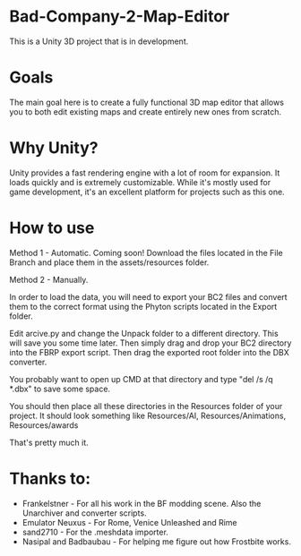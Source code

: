 # Bad-Company-2-Map-Editor

This is a Unity 3D project that is in development. 

# Goals
The main goal here is to create a fully functional 3D map editor that allows you to both edit existing maps and create entirely new ones from scratch.

# Why Unity?
Unity provides a fast rendering engine with a lot of room for expansion. It loads quickly and is extremely customizable. While it's mostly used for game development, it's an excellent platform for projects such as this one.

# How to use
Method 1 - Automatic. Coming soon!
Download the files located in the File Branch and place them in the assets/resources folder.

Method 2 - Manually.

In order to load the data, you will need to export your BC2 files and convert them to the correct format using the Phyton scripts located in the Export folder. 

Edit arcive.py and change the Unpack folder to a different directory. This will save you some time later.
Then simply drag and drop your BC2 directory into the FBRP export script. Then drag the exported root folder into the DBX converter. 

You probably want to open up CMD at that directory and type "del /s /q *.dbx" to save some space. 

You should then place all these directories in the Resources folder of your project. It should look something like Resources/AI, Resources/Animations, Resources/awards

That's pretty much it.

# Thanks to:
* Frankelstner - For all his work in the BF modding scene. Also the Unarchiver and converter scripts.
* Emulator Neuxus - For Rome, Venice Unleashed and Rime
* sand2710 - For the .meshdata importer. 
* Nasipal and Badbaubau - For helping me figure out how Frostbite works.
